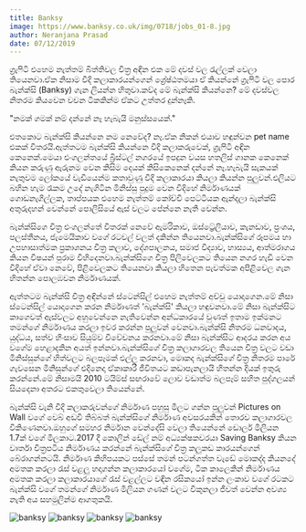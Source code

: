 ```yaml
---
title: Banksy
image: https://www.banksy.co.uk/img/0718/jobs_01-8.jpg
author: Neranjana Prasad
date: 07/12/2019
---
```


ග්‍රැෆිටි එහෙම නැත්තම් බිත්තිවල චිත්‍ර අඳින එක මේ දවස් වල රැල්ලක් වෙලා තියෙනවා.ඒක නිසාම වීදි කලාකාරයන්ගෙන් ශ්‍රේෂ්ඨතමයා ඒ කියන්නේ ග්‍රැෆිටි වල පොර බැන්ක්සි (Banksy) ගැන ලියන්න හිතුවා.කව්ද මේ බැන්ක්සි කියන්නෙ? මේ දවස්වල නිතරම කියවෙන වචන ටිකකින්ම ඒකට උත්තර දුන්නෑකි.

"නමක් ගමක් නම් දන්නේ නෑ හැබැයි මනුස්සයෙක්."

එතකොට බැන්ක්සි කියන්නෙ නම නෙවේද? නෑ.ඒක නිකන් එයාව හඳුන්වන pet name එකක් විතරයි.ඇත්තටම බැන්ක්සි කියන්නෙ වීදි කලාකරුවෙක්, ග්‍රැෆිටි අඳින කෙනෙක්.මෙයා එංගලන්තයේ බ්‍රිස්ටල් නගරයේ ඉපදුන වයස හතලිස් ගානක කෙනෙක් කියන කරුණු ඇරුනම වෙන කිසිම දෙයක් කිසිකෙනෙක් දන්නේ නෑ.හැබැයි සැකයක් නැතුවම ලෝකයේ වැඩියෙන්ම කතාවුණු වීදි කලාකාරයා කියලා කියන්න පුලුවන්.එලියට බහින හැම රෑකම උදේ නැගිටින මිනිස්සු පුදුම වෙන විදිහේ නිර්මාණයක් ගොඩනැගිල්ලක, තාප්පයක එහෙම නැත්තම් කෝච්චි පෙට්ටියක ඇන්දලා බැන්ක්සි අතුරුදහන් වෙන්නේ පොලිසියේ ඇස් වලට පේන්නෙ නැති වෙන්න.

බැන්ක්සිගෙ චිත්‍ර එංගලන්තේ විතරක් නෙවේ ඇමරිකාව, ඔස්ට්‍රේලියාව, කැනඩාව, ප්‍රංශය, පලස්තීනය, ජැමෙයිකාව වගේ රටවල් වලත් දකින්න තියෙනවා.බැන්ක්සිගේ රූපමය හා උපහාසාත්මක ප්‍රකාශනය චිත්‍ර කලාව, දේශපාලනය, සමාජ විද්‍යාව, හාස්‍යය, ආත්මරාගය කියන විෂයන් පුරාම විහිදෙනවා.බැන්ක්සිගෙ චිත්‍ර පිලිවෙලකට තියෙන නගර හැඩි වෙන විදිහේ ඒවා නෙවේ, පිළිවෙලකට තියෙනවා කියලා හිතෙන පැවත්මක අපිළිවෙල ගැන හිතන්න පොලඹවන නිර්මාණයක්.

ඇත්තටම බැන්ක්සි චිත්‍ර අඳින්නේ ස්ටෙන්සිල් එහෙම නැත්තම් අච්චු යොදාගෙන.මේ නිසා ස්ටෙන්සිල් යොදාගෙන කරන නිර්මාණත් 'බැන්ක්සි' කියලා හඳුවනවා.මේ නිසා බැන්ක්සිට කාගෙවත් ඇස්වලට අහුවෙන්නෙ නැතිවෙන්න අන්ධකාරයේ වුණත් ඉතාම ඉක්මනට තමන්ගේ නිර්මාණය කරලා ඉවර කරන්න පුලුවන් වෙනවා.බැන්ක්සි නිතරම ධනවාදය, යුද්ධය, සත්ව හිංසාව සියුම්ව විවේචනය කරනවා.මේ නිසා බැන්ක්සිට ආදරය කරන අය වගේම හෙළාදකින අයත් ඉන්නවා.බැන්ක්සිගේ චිත්‍ර කලාගාරවල තියෙන චිත්‍ර වලට වඩා මිනිස්සුන්ගේ හිත්වලට බලපෑමක් එල්ල කරනවා, මොකද බැන්ක්සිගේ චිත්‍ර නිතරම පාරේ ගැවසෙන මිනිසුන්ගේ එදිනෙදා ඒකාකාරී ජීවිතයට කඩාපැනලායි හිතන්න දියක් ඉතුරු කරන්නේ.මේ නිසාමයි 2010 ටයිම්ස් සඟරාවේ ලොව වඩාත්ම බලපෑම් සහිත පුද්ගලයන් සියදෙනා අතරට එකතුවෙලා තියෙන්නේ.

බැන්ක්සි වැනි වීදි කලාකරුවන්ගේ නිර්මාණ පහුසු මිලට ගන්න පුලුවන් Pictures on Wall වගේ වෙබ් අඩවි තිබ්බත් බැන්ක්සිගේ නිර්මාණ අවසරයකින් තොරව කලාගාරවල විකිණෙනවා.ඔහුගේ සමහර නිර්මාන වෙන්දේසි වෙලා තියෙන්නේ ඩොලර් මිලියන 1.7ක් වගේ මිලකාට.2017 දී කොලින් ඩේල් නම් අධ්‍යක්ෂකවරයා Saving Banksy කියන වාර්තා චිත්‍රපටිය නිර්මාණය කරන්නේ බැන්ක්සිගේ චිත්‍ර කලුකඩ කාරයන්ගෙන් බේරාගන්නටයි.
නිර්මාණ කිහිපයකට පස්සේ තමන් පටන්ගත්ත වැඩේ මොකද්ද කියනදේ අමතක කරලා රැස් වළලු හදාගන්න කලාකාරයෝ වගේම, ටික කාලෙකින් නිර්මාණය අමතක කරලා කලාකාරයාගේ රැස් වළල්ලට වඳින රසිකයෝ ඉන්න ලංකාව වගේ රටකට බැන්ක්සි වගේ තමන්ගේ නිර්මාණ මිලියන ගණන් වලට විකුනලා ජීවත් වෙන්න අවශ්‍ය නැති අය සහමුලින්ම ආගතුකයි.

![banksy](https://www.banksy.co.uk/img/hula2400.jpg)
![banksy](https://www.banksy.co.uk/img/snow3.jpg)
![banksy](https://www.banksy.co.uk/img/0718/03_napoleon_website_01.jpg)
![banksy](https://www.banksy.co.uk/img/outdoorimg/gabs.jpg)
